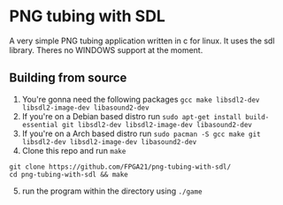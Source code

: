 # PNG tubing with SDL
A very simple PNG tubing application written in c for linux. It uses the sdl library. Theres no WINDOWS support at the moment.
## Building from source  
1. You're gonna need the following packages ``` gcc make libsdl2-dev libsdl2-image-dev libasound2-dev ```
2. If you're on a Debian based distro run ``sudo apt-get install build-essential git libsdl2-dev libsdl2-image-dev libasound2-dev ``
3. If you're on a Arch based distro run ``sudo pacman -S gcc make git libsdl2-dev libsdl2-image-dev libasound2-dev ``
4. Clone this repo and run `make`     

```
git clone https://github.com/FPGA21/png-tubing-with-sdl/         
cd png-tubing-with-sdl && make
```

5. run the program within the directory using ``./game`` 
